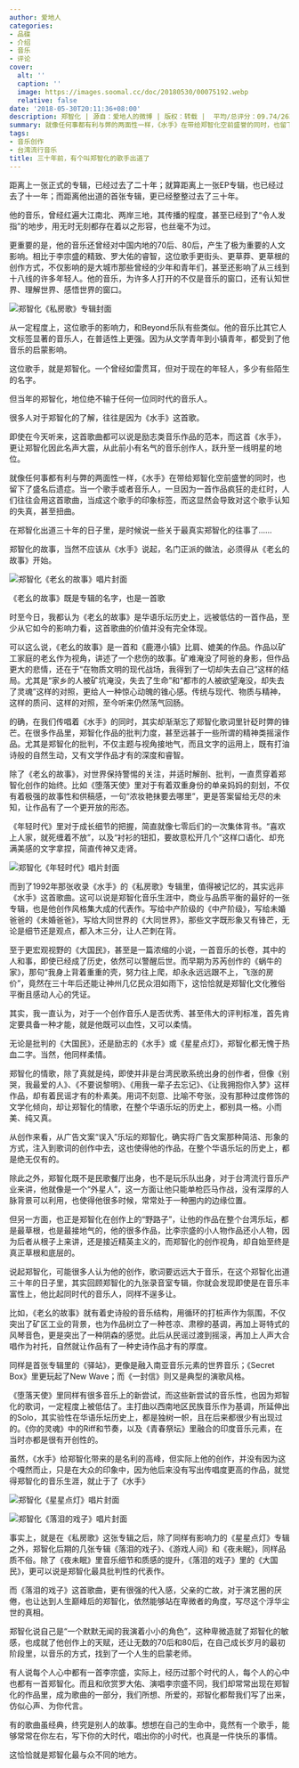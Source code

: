 ```yaml
---
author: 爱地人
categories:
- 品碟
- 介绍
- 音乐
- 评论
cover:
  alt: ''
  caption: ''
  image: https://images.soomal.cc/doc/20180530/00075192.webp
  relative: false
date: '2018-05-30T20:11:36+08:00'
description: 郑智化 | 源自：爱地人的微博 | 版权：转载 |  平均/总评分：09.74/263
summary: 就像任何事都有利与弊的两面性一样，《水手》在带给郑智化空前盛誉的同时，也留下了盛名后遗症。当一个歌手或者音乐人，一旦因为一首作品疯狂的走红时，人们往往会用这首歌曲，当成这个歌手的印象标签，而这显然会导致对这个歌手认知的失真，甚至扭曲……
tags:
- 音乐创作
- 台湾流行音乐
title: 三十年前，有个叫郑智化的歌手出道了
---
```


距离上一张正式的专辑，已经过去了二十年；就算距离上一张EP专辑，也已经过去了十一年；而距离他出道的首张专辑，更已经整整过去了三十年。

他的音乐，曾经红遍大江南北、两岸三地，其传播的程度，甚至已经到了“令人发指”的地步，用无时无刻都存在着以之形容，也丝毫不为过。

更重要的是，他的音乐还曾经对中国内地的70后、80后，产生了极为重要的人文影响。相比于李宗盛的精致、罗大佑的睿智，这位歌手更街头、更草莽、更草根的创作方式，不仅影响的是大城市那些曾经的少年和青年们，甚至还影响了从三线到十八线的许多年轻人。他的音乐，为许多人打开的不仅是音乐的窗口，还有认知世界、理解世界、感悟世界的窗口。

![郑智化《私房歌》专辑封面](https://images.soomal.cc/doc/20180530/00075192.webp)





从一定程度上，这位歌手的影响力，和Beyond乐队有些类似。他的音乐比其它人文标签显著的音乐人，在普适性上更强。因为从文学青年到小镇青年，都受到了他音乐的启蒙影响。

这位歌手，就是郑智化。一个曾经如雷贯耳，但对于现在的年轻人，多少有些陌生的名字。

但当年的郑智化，地位绝不输于任何一位同时代的音乐人。

很多人对于郑智化的了解，往往是因为《水手》这首歌。

即使在今天听来，这首歌曲都可以说是励志类音乐作品的范本，而这首《水手》，更让郑智化因此名声大震，从此前小有名气的音乐创作人，跃升至一线明星的地位。

就像任何事都有利与弊的两面性一样，《水手》在带给郑智化空前盛誉的同时，也留下了盛名后遗症。当一个歌手或者音乐人，一旦因为一首作品疯狂的走红时，人们往往会用这首歌曲，当成这个歌手的印象标签，而这显然会导致对这个歌手认知的失真，甚至扭曲。

在郑智化出道三十年的日子里，是时候说一些关于最真实郑智化的往事了……

郑智化的故事，当然不应该从《水手》说起，名门正派的做法，必须得从《老幺的故事》开始。

![郑智化《老幺的故事》唱片封面](https://images.soomal.cc/doc/20180530/00075193_01.webp)





《老幺的故事》既是专辑的名字，也是一首歌

时至今日，我都认为《老幺的故事》是华语乐坛历史上，远被低估的一首作品，至少从它如今的影响力看，这首歌曲的价值并没有完全体现。

可以这么说，《老幺的故事》是一首和《鹿港小镇》比肩、媲美的作品。作品以矿工家庭的老幺作为视角，讲述了一个悲伤的故事。矿难淹没了阿爸的身影，但作品更大的悲情，还在于“在物质文明的现代战场，我得到了一切却失去自己”这样的结局。尤其是“家乡的人被矿坑淹没，失去了生命”和“都市的人被欲望淹没，却失去了灵魂”这样的对照，更给人一种惊心动魄的锥心感。传统与现代、物质与精神，这样的质问、这样的对照，至今听来仍然荡气回肠。

的确，在我们传唱着《水手》的同时，其实却渐渐忘了郑智化歌词里针砭时弊的锋芒。在很多作品里，郑智化作品的批判力度，甚至远甚于一些所谓的精神类摇滚作品。尤其是郑智化的批判，不仅主题与视角接地气，而且文字的运用上，既有打油诗般的自然生动，又有文学作品才有的深度和睿智。

除了《老幺的故事》，对世界保持警惕的关注，并适时解剖、批判，一直贯穿着郑智化创作的始终。比如《堕落天使》里对于有着双重身份的单亲妈妈的刻划，不仅有着极强的故事性和供稿感，一句“浓妆艳抹要去哪里”，更是答案留给无尽的未知，让作品有了一个更开放的形态。

《年轻时代》里对于成长细节的把握，简直就像七零后们的一次集体背书。“喜欢上人家，就死缠着不放”，以及“衬衫的钮扣，要故意松开几个”这样口语化、却充满美感的文字拿捏，简直传神又走肾。

![郑智化《年轻时代》唱片封面](https://images.soomal.cc/doc/20180530/00075194.webp)





而到了1992年那张收录《水手》的《私房歌》专辑里，值得被记忆的，其实远非《水手》这首歌曲。这可以说是郑智化音乐生涯中，商业与品质平衡的最好的一张专辑，也是他创作风格集大成的代表作。写给中产阶级的《中产阶级》，写给未婚爸爸的《未婚爸爸》，写给大同世界的《大同世界》，那些文字既形象又有锋芒，无论是细节还是观点，都入木三分，让人芒刺在背。

至于更宏观视野的《大国民》，甚至是一篇浓缩的小说，一首音乐的长卷，其中的人和事，即使已经成了历史，依然可以警醒后世。而早期为苏芮创作的《蜗牛的家》，那句“我身上背着重重的壳，努力往上爬，却永永远远跟不上，飞涨的房价”，竟然在三十年后还能让神州几亿民众泪如雨下，这恰恰就是郑智化文化雅俗平衡且感动人心的凭证。

其实，我一直认为，对于一个创作音乐人是否优秀、甚至伟大的评判标准，首先肯定要具备一种才能，就是他既可以血性，又可以柔情。

无论是批判的《大国民》，还是励志的《水手》或《星星点灯》，郑智化都无愧于热血二字。当然，他同样柔情。

郑智化的情歌，除了真就是纯，即使并非是台湾民歌系统出身的创作者，但像《别哭，我最爱的人》、《不要说黎明》、《用我一辈子去忘记》、《让我拥抱你入梦》这样作品，却有着民谣才有的朴素美。用词不刻意、比喻不夸张，没有那种过度修饰的文学化倾向，却让郑智化的情歌，在整个华语乐坛的历史上，都别具一格。小而美、纯又真。

从创作来看，从广告文案“误入”乐坛的郑智化，确实将广告文案那种简洁、形象的方式，注入到歌词的创作中去，这也使得他的作品，在整个华语乐坛的历史上，都是绝无仅有的。

除此之外，郑智化既不是民歌餐厅出身，也不是玩乐队出身，对于台湾流行音乐产业来讲，他就像是一个“外星人”，这一方面让他只能单枪匹马作战，没有深厚的人脉背景可以利用，也使得他很多时候，常常处于一种圈内的边缘位置。

但另一方面，也正是郑智化在创作上的“野路子”，让他的作品在整个台湾乐坛，都是最草根，也是最接地气的，他的很多作品，比李宗盛的小人物作品还小人物，因为后者从根子上来讲，还是接近精英主义的，而郑智化的创作视角，却自始至终是真正草根和底层的。

说起郑智化，可能很多人认为他的创作，歌词要远远大于音乐，在这个郑智化出道三十年的日子里，其实回顾郑智化的九张录音室专辑，你就会发现即使是在音乐丰富性上，他比起同时代的音乐人，同样不逞多让。

比如，《老幺的故事》就有着史诗般的音乐结构，用循环的打桩声作为氛围，不仅突出了矿区工业的背景，也为作品树立了一种苍凉、肃穆的基调，再加上哥特式的风琴音色，更是突出了一种阴森的感觉。此后从民谣过渡到摇滚，再加上人声大合唱作为衬托，自然就让作品有了一种史诗作品才有的厚度。

同样是首张专辑里的《驿站》，更像是融入南亚音乐元素的世界音乐；《Secret Box》里更玩起了New Wave；而《一封信》则又是典型的演歌风格。

《堕落天使》里同样有很多音乐上的新尝试，而这些新尝试的音乐性，也因为郑智化的歌词，一定程度上被低估了。主打曲以西南地区民族音乐作为基调，所延伸出的Solo，其实验性在华语乐坛历史上，都是独树一帜，且在后来都很少有出现过的。《你的灵魂》中的Riff和节奏，以及《青春祭坛》里融合的印度音乐元素，在当时亦都是很有开创性的。

虽然，《水手》给郑智化带来的是名利的高峰，但实际上他的创作，并没有因为这个嘎然而止，只是在大众的印象中，因为他后来没有写出传唱度更高的作品，就觉得郑智化的音乐生涯，就止于了《水手》

![郑智化《星星点灯》唱片封面](https://images.soomal.cc/doc/20180530/00075195_01.webp)




![郑智化《落泪的戏子》唱片封面](https://images.soomal.cc/doc/20180530/00075196_01.webp)





事实上，就是在《私房歌》这张专辑之后，除了同样有影响力的《星星点灯》专辑之外，郑智化后期的几张专辑《落泪的戏子》、《游戏人间》和《夜未眠》，同样品质不俗。除了《夜未眠》里音乐细节和质感的提升，《落泪的戏子》里的《大国民》，更可以说是郑智化最具批判性的代表作。

而《落泪的戏子》这首歌曲，更有很强的代入感，父亲的亡故，对于演艺圈的厌倦，也让达到人生巅峰后的郑智化，依然能够站在卑微者的角度，写尽这个浮华尘世的真相。

郑智化说自己是“一个默默无闻的我演着小小的角色”，这种卑微造就了郑智化的敏感，也成就了他创作上的天赋，还让无数的70后和80后，在自己成长岁月的最初阶段里，以音乐的方式，找到了一个人生的启蒙老师。

有人说每个人心中都有一首李宗盛，实际上，经历过那个时代的人，每个人的心中也都有一首郑智化。而且和欣赏罗大佑、演唱李宗盛不同，我们却常常出现在郑智化的作品里，成为歌曲的一部分，我们所想、所爱的，郑智化都帮我们写了出来，仿似心声、为你代言。

有的歌曲虽经典，终究是别人的故事。想想在自己的生命中，竟然有一个歌手，能够常常在你左右，写下你的大时代，唱出你的小时代，也真是一件快乐的事情。

这恰恰就是郑智化最与众不同的地方。​​​​